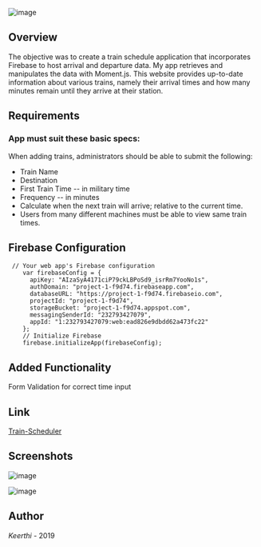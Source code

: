 ![image](https://user-images.githubusercontent.com/52920074/67153499-95a47c80-f2b8-11e9-92a9-02e1c50d9153.png)

## Overview

The objective was to create a train schedule application that incorporates Firebase to host arrival and departure data. My app retrieves and manipulates the data with Moment.js. This website provides up-to-date information about various trains, namely their arrival times and how many minutes remain until they arrive at their station.

## Requirements

### App must suit these basic specs:

When adding trains, administrators should be able to submit the following:

- Train Name
- Destination
- First Train Time -- in military time
- Frequency -- in minutes
- Calculate when the next train will arrive; relative to the current time.
- Users from many different machines must be able to view same train times.

## Firebase Configuration

```
 // Your web app's Firebase configuration
    var firebaseConfig = {
      apiKey: "AIzaSyA4171ciP79ckLBPoSd9_isrRm7YooNo1s",
      authDomain: "project-1-f9d74.firebaseapp.com",
      databaseURL: "https://project-1-f9d74.firebaseio.com",
      projectId: "project-1-f9d74",
      storageBucket: "project-1-f9d74.appspot.com",
      messagingSenderId: "232793427079",
      appId: "1:232793427079:web:ead826e9dbdd62a473fc22"
    };
    // Initialize Firebase
    firebase.initializeApp(firebaseConfig);
```

## Added Functionality

Form Validation for correct time input

## Link

[Train-Scheduler](https://keerthi-mani.github.io/Train-Scheduler/)

## Screenshots

![image](https://user-images.githubusercontent.com/52920074/67153509-c5ec1b00-f2b8-11e9-8c2e-e53bdb62039c.png)

![image](https://user-images.githubusercontent.com/52920074/67153537-1bc0c300-f2b9-11e9-8140-999467f70e20.png)

## Author

<em>Keerthi</em> - 2019
